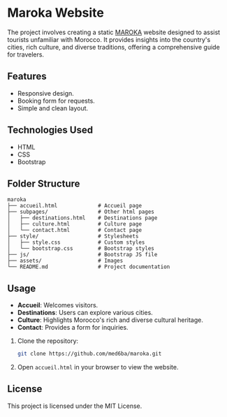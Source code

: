 # Maroka Website

The project involves creating a static <a href="https://maroka.netlify.app">MAROKA</a> website designed to assist tourists unfamiliar with Morocco. It provides insights into the country's cities, rich culture, and diverse traditions, offering a comprehensive guide for travelers.

## Features

- Responsive design.
- Booking form for requests.
- Simple and clean layout.

## Technologies Used

- HTML
- CSS
- Bootstrap

## Folder Structure

```
maroka
├── accueil.html             # Accueil page
├── subpages/                # Other html pages
│   ├── destinations.html    # Destinations page
│   ├── culture.html         # Culture page
│   └── contact.html         # Contact page
├── style/                   # Stylesheets
│   ├── style.css            # Custom styles
│   └── bootstrap.css        # Bootstrap styles
├── js/                      # Bootstrap JS file
├── assets/                  # Images
└── README.md                # Project documentation
```

## Usage

- **Accueil**: Welcomes visitors.
- **Destinations**: Users can explore various cities.
- **Culture**: Highlights Morocco's rich and diverse cultural heritage.
- **Contact**: Provides a form for inquiries.

1. Clone the repository:

   ```bash
   git clone https://github.com/med6ba/maroka.git
   ```

2. Open `accueil.html` in your browser to view the website.

## License

This project is licensed under the MIT License.
